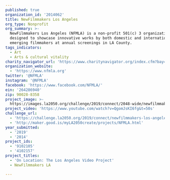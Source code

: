 ```yaml
---
published: true
organization_id: '2014062'
title: NewFilmmakers Los Angeles
org_type: Nonprofit
org_summary: >-
  NewFilmmakers Los Angeles (NFMLA) is a non-profit 501(c) 3 organization
  designed to showcase innovative works by both domestic and international
  emerging filmmakers at annual screenings in LA County.
tags_indicators:
  - Art
  - Arts & cultural vitality
charity_navigator_url: 'https://www.charitynavigator.org/index.cfm?bay=search.profile&ein=264286940'
organization_website:
  - 'https://www.nfmla.org'
twitter: '@NFMLA'
instagram: '@NFMLA'
facebook: 'https://www.facebook.com/NFMLA/'
ein: '264286940'
zip: 90028-8358
project_image: >-
  https://images.la2050.org/challenge/2019/connect/2048-wide/newfilmmakers-los-angeles.jpg
project_video: 'https://www.youtube.com/watch?v=QgomJsKI6fg&t=50s'
challenge_url:
  - 'https://challenge.la2050.org/2019/connect/newfilmmakers-los-angeles/'
  - 'http://maker.good.is/myLA2050create/projects/NFMLA.html'
year_submitted:
  - '2019'
  - '2014'
project_ids:
  - '9102105'
  - '4102157'
project_titles:
  - 'On Location: The Los Angeles Video Project'
  - NewFilmmakers LA

---
```

